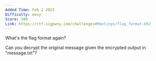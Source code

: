 ```yaml
---
Added Time: Feb 2 2023
Difficulty: easy
Score: 100
Link: https://ctf.sigpwny.com/challenges#Meetings/flag_format-692
---
```

What's the flag format again?

Can you decrypt the original message given the encrypted output in "message.txt"?

